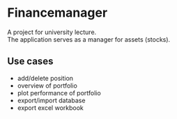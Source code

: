 # Financemanager

A project for university lecture.  
The application serves as a manager for assets (stocks).

## Use cases
- add/delete position
- overview of portfolio
- plot performance of portfolio
- export/import database
- export excel workbook
